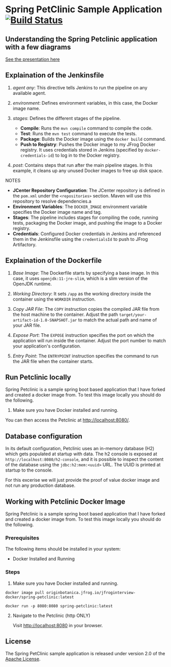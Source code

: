 # Spring PetClinic Sample Application [![Build Status](https://github.com/spring-projects/spring-petclinic/actions/workflows/maven-build.yml/badge.svg)](https://github.com/spring-projects/spring-petclinic/actions/workflows/maven-build.yml)

## Understanding the Spring Petclinic application with a few diagrams

[See the presentation here](https://speakerdeck.com/michaelisvy/spring-petclinic-sample-application)

## Explaination of the Jenkinsfile 

1. *agent any*: This directive tells Jenkins to run the pipeline on any available agent.

2. *environment*: Defines environment variables, in this case, the Docker image name.

3. *stages*: Defines the different stages of the pipeline.

   - **Compile**: Runs the `mvn compile` command to compile the code.
   - **Test**: Runs the `mvn test` command to execute the tests.
   - **Package**: Builds the Docker image using the `docker build` command.
   - **Push to Registry**: Pushes the Docker image to my JFrog Docker registry. It uses credentials stored in Jenkins (specified by `docker-credentials-id`) to log in to the Docker registry.

4. *post*: Contains steps that run after the main pipeline stages. In this example, it cleans up any unused Docker images to free up disk space.

NOTES

- **JCenter Repository Configuration**: The JCenter repository is defined in the `pom.xml` under the `<repositories>` section. Maven will use this repository to resolve dependencies.a
- **Environment Variables**: The `DOCKER_IMAGE` environment variable specifies the Docker image name and tag.
- **Stages**: The pipeline includes stages for compiling the code, running tests, packaging the Docker image, and pushing the image to a Docker registry.
- **Credentials**: Configured Docker credentials in Jenkins and referenced them in the Jenkinsfile using the `credentialsId` to push to JFrog Artifactory.

## Explaination of the Dockerfile 

1. *Base Image*: The Dockerfile starts by specifying a base image. In this case, it uses `openjdk:11-jre-slim`, which is a slim version of the OpenJDK runtime.

2. *Working Directory*: It sets `/app` as the working directory inside the container using the `WORKDIR` instruction.

3. *Copy JAR File*: The `COPY` instruction copies the compiled JAR file from the host machine to the container. Adjust the path `target/your-artifact-id-1.0-SNAPSHOT.jar` to match the actual path and name of your JAR file.

4. *Expose Port*: The `EXPOSE` instruction specifies the port on which the application will run inside the container. Adjust the port number to match your application's configuration.

5. *Entry Point*: The `ENTRYPOINT` instruction specifies the command to run the JAR file when the container starts.

## Run Petclinic locally

Spring Petclinic is a sample spring boot based application that I have forked and created a docker image from. To test this image locally you should do the following.

1. Make sure you have Docker installed and running.

You can then access the Petclinic at <http://localhost:8080/>.

## Database configuration

In its default configuration, Petclinic uses an in-memory database (H2) which
gets populated at startup with data. The h2 console is exposed at `http://localhost:8080/h2-console`,
and it is possible to inspect the content of the database using the `jdbc:h2:mem:<uuid>` URL. The UUID is printed at startup to the console.

For this excerise we will just provide the proof of value docker image and not run any production database.

## Working with Petclinic Docker Image

Spring Petclinic is a sample spring boot based application that I have forked and created a docker image from. To test this image locally you should do the following.

### Prerequisites

The following items should be installed in your system:

- Docker Installed and Running


### Steps

1. Make sure you have Docker installed and running.

`docker image pull originbotanica.jfrog.io/jfroginterview-docker/spring-petclinic:latest`

`docker run -p 8080:8080 spring-petclinic:latest`
 
2. Navigate to the Petclinic (http ONLY)

    Visit [http://localhost:8080](http://localhost:8080) in your browser.

## License

The Spring PetClinic sample application is released under version 2.0 of the [Apache License](https://www.apache.org/licenses/LICENSE-2.0).
